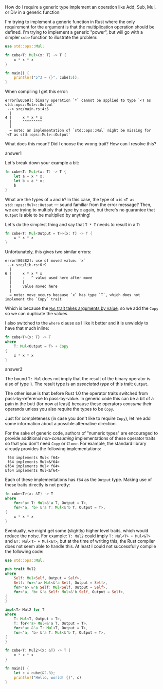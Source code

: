 How do I require a generic type implement an operation like Add, Sub, Mul, or Div in a generic function

I'm trying to implement a generic function in Rust where the only requirement for the argument is that the multiplication operation should be defined. I'm trying to implement a generic "power", but will go with a simpler `cube` function to illustrate the problem:

```rust
use std::ops::Mul;

fn cube<T: Mul>(x: T) -> T {
    x * x * x
}

fn main() {
    println!("5^3 = {}", cube(5));
}
```

When compiling I get this error:

```none
error[E0369]: binary operation `*` cannot be applied to type `<T as std::ops::Mul>::Output`
 --> src/main.rs:4:5
  |
4 |     x * x * x
  |     ^^^^^^^^^
  |
  = note: an implementation of `std::ops::Mul` might be missing for `<T as std::ops::Mul>::Output`
```

What does this mean? Did I choose the wrong trait? How can I resolve this?

answer1

Let's break down your example a bit:

```rust
fn cube<T: Mul>(x: T) -> T {
    let a = x * x;
    let b = a * x;
    b
}
```

What are the types of `a` and `b`? In this case, the type of `a` is `<T as std::ops::Mul>::Output` — sound familiar from the error message? Then, we are trying to multiply that type by `x` again, but there's no guarantee that `Output` is able to be multiplied by anything!

Let's do the simplest thing and say that `T * T` needs to result in a `T`:

```rust
fn cube<T: Mul<Output = T>>(x: T) -> T {
    x * x * x
}
```

Unfortunately, this gives two similar errors:

```none
error[E0382]: use of moved value: `x`
 --> src/lib.rs:6:9
  |
6 |     x * x * x
  |     -   ^ value used here after move
  |     |
  |     value moved here
  |
  = note: move occurs because `x` has type `T`, which does not implement the `Copy` trait
```

Which is because the [`Mul` trait takes arguments by value](http://doc.rust-lang.org/std/ops/trait.Mul.html), so we add the `Copy` so we can duplicate the values.

I also switched to the `where` clause as I like it better and it is unwieldy to have that much inline:

```rust
fn cube<T>(x: T) -> T
where
    T: Mul<Output = T> + Copy
{
    x * x * x
}
```

answer2

The bound `T: Mul` does not imply that the result of the binary operator is also of type `T`. The result type is an *associated type* of this trait: `Output`.

The other issue is that before Rust 1.0 the operator traits switched from pass-by-reference to pass-by-value. In generic code this can be a bit of a pain in the butt (for now at least) because these operators *consume* their operands unless you also require the types to be `Copy`.

Just for completeness (in case you don't like to require `Copy`), let me add some information about a possible alternative direction.

For the sake of generic code, authors of "numeric types" are encouraged to provide additional *non-consuming* implementations of these operator traits so that you don't need `Copy` or `Clone`. For example, the standard library already provides the following implementations:

```none
 f64 implements Mul< f64>
 f64 implements Mul<&f64>
&f64 implements Mul< f64>
&f64 implements Mul<&f64>
```

Each of these implementations has `f64` as the `Output` type. Making use of these traits directly is not pretty:

```rust
fn cube<T>(x: &T) -> T
where
    for<'a> T: Mul<&'a T, Output = T>,
    for<'a, 'b> &'a T: Mul<&'b T, Output = T>,
{
    x * x * x
}
```

Eventually, we might get some (slightly) higher level traits, which would reduce the noise. For example: `T: Mul2` could imply `T: Mul<T> + Mul<&T>` and `&T: Mul<T> + Mul<&T>`, but at the time of writing this, the Rust compiler does not seem able to handle this. At least I could not successfully compile the following code:

```rust
use std::ops::Mul;

pub trait Mul2
where
    Self: Mul<Self, Output = Self>,
    Self: for<'a> Mul<&'a Self, Output = Self>,
    for<'a> &'a Self: Mul<Self, Output = Self>,
    for<'a, 'b> &'a Self: Mul<&'b Self, Output = Self>,
{
}

impl<T> Mul2 for T
where
    T: Mul<T, Output = T>,
    T: for<'a> Mul<&'a T, Output = T>,
    for<'a> &'a T: Mul<T, Output = T>,
    for<'a, 'b> &'a T: Mul<&'b T, Output = T>,
{
}

fn cube<T: Mul2>(x: &T) -> T {
    x * x * x
}

fn main() {
    let c = cube(&2.3);
    println!("Hello, world! {}", c)
}
```


